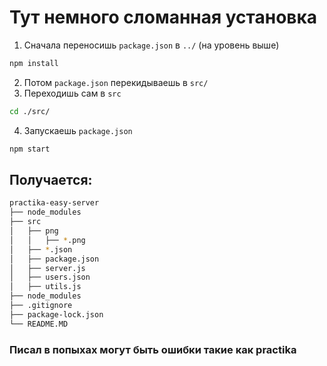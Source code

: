 # Тут немного сломанная установка

1.  Сначала переносишь `package.json` в `../` (на уровень выше)

```bash
npm install
```

2.  Потом `package.json` перекидываешь в `src/`
3.  Переходишь сам в `src`

```bash
cd ./src/
```

4.  Запускаешь `package.json`

```bash
npm start
```

## Получается:

```bash
practika-easy-server
├── node_modules
├── src
│   ├── png
│   │   ├── *.png
│   ├── *.json
│   ├── package.json
│   ├── server.js
│   ├── users.json
│   ├── utils.js
├── node_modules
├── .gitignore
├── package-lock.json
└── README.MD
```

### Писал в попыхах могут быть ошибки такие как practika
